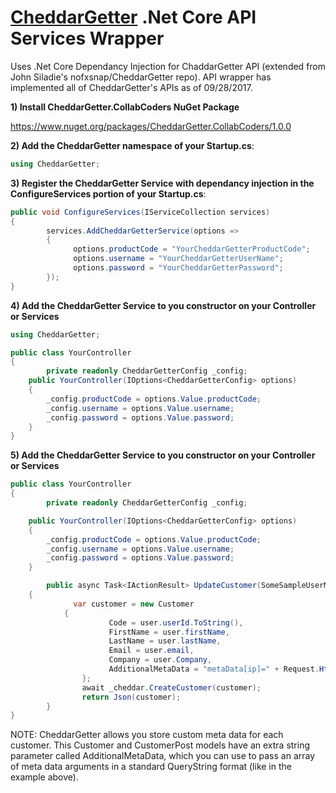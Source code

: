 # [CheddarGetter](https://cheddargetter.com) .Net Core API Services Wrapper

Uses .Net Core Dependancy Injection for ChaddarGetter API (extended from John Siladie's nofxsnap/CheddarGetter repo).  API wrapper has implemented all of CheddarGetter's APIs as of 09/28/2017.


**1) Install CheddarGetter.CollabCoders NuGet Package**

https://www.nuget.org/packages/CheddarGetter.CollabCoders/1.0.0


**2) Add the CheddarGetter namespace of your Startup.cs**: 

```csharp
using CheddarGetter;
```


**3) Register the CheddarGetter Service with dependancy injection in the ConfigureServices portion of your Startup.cs**: 

```csharp
public void ConfigureServices(IServiceCollection services)
{
		services.AddCheddarGetterService(options =>
		{
			  options.productCode = "YourCheddarGetterProductCode";
			  options.username = "YourCheddarGetterUserName";
			  options.password = "YourCheddarGetterPassword";
		});
}
```


**4) Add the CheddarGetter Service to you constructor on your Controller or Services**

```csharp
using CheddarGetter;

public class YourController
{
		private readonly CheddarGetterConfig _config;
    public YourController(IOptions<CheddarGetterConfig> options)
    {
        _config.productCode = options.Value.productCode;
        _config.username = options.Value.username;
        _config.password = options.Value.password;
    }
}
```


**5) Add the CheddarGetter Service to you constructor on your Controller or Services**

```csharp
public class YourController
{
		private readonly CheddarGetterConfig _config;

    public YourController(IOptions<CheddarGetterConfig> options)
    {
        _config.productCode = options.Value.productCode;
        _config.username = options.Value.username;
        _config.password = options.Value.password;
    }

		public async Task<IActionResult> UpdateCustomer(SomeSampleUserModel user) 
    {
			  var customer = new Customer
		    {
					  Code = user.userId.ToString(),
					  FirstName = user.firstName,
					  LastName = user.lastName,
					  Email = user.email,
					  Company = user.Company,
					  AdditionalMetaData = "metaData[ip]=" + Request.HttpContext.Connection.RemoteIpAddress + "&metaData[someOtherParam]=SomeOtherValue"
				};
				await _cheddar.CreateCustomer(customer);
				return Json(customer);
		}
}
```
NOTE: CheddarGetter allows you store custom meta data for each customer.  This Customer and CustomerPost models have an extra string parameter called AdditionalMetaData, which you can use to pass an array of meta data arguments in a standard QueryString format (like in the example above).
